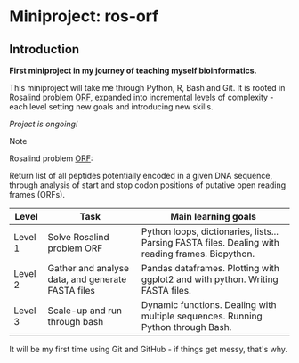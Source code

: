 # Miniproject: ros-orf
## Introduction
**First miniproject in my journey of teaching myself bioinformatics.**

This miniproject will take me through Python, R, Bash and Git.
It is rooted in Rosalind problem [ORF](https://rosalind.info/problems/orf/), expanded into incremental levels of complexity - each level setting new goals and introducing new skills.

*Project is ongoing!*


> [!NOTE]
> Rosalind problem [ORF](https://rosalind.info/problems/orf/):
> 
> Return list of all peptides potentially encoded in a given DNA sequence, through analysis of start and stop codon positions of putative open reading frames (ORFs).


| Level | Task | Main learning goals |
| ----- | ---- | -------------- |
| Level 1 | Solve Rosalind problem ORF | Python loops, dictionaries, lists... Parsing FASTA files. Dealing with reading frames. Biopython. |
| Level 2 | Gather and analyse data, and generate FASTA files | Pandas dataframes. Plotting with ggplot2 and with python. Writing FASTA files. |
| Level 3 | Scale-up and run through bash | Dynamic functions. Dealing with multiple sequences. Running Python through Bash. |

It will be my first time using Git and GitHub - if things get messy, that's why. 
